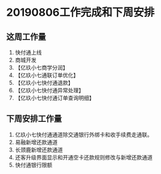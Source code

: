 # 20190806工作完成和下周安排

## 这周工作量

1. 快付通上线
2. 商城开发
3. 【亿玖小七商学分润】
4. 【亿玖小七通联订单优化】
5. 【亿玖小七快付通退款】
6. 【亿玖小七快付通异常处理】
7. 【亿玖小七快付通订单查询明细】

## 下周安排工作量


1. 亿玖小七快付通通道除交通银行外绑卡和收手续费走通联。
2. 易融新增还款通道
3. 长颈鹿新增还款通道
4. 还客升级界面显示和开通空卡还款规则修改与新增还款通道
5. 快付通银行限额



